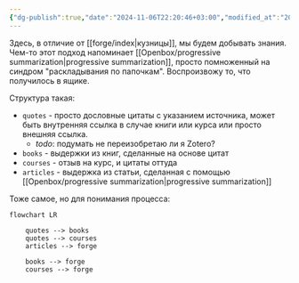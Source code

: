 ```yaml
---
{"dg-publish":true,"date":"2024-11-06T22:20:46+03:00","modified_at":"2024-11-06T22:39:31+03:00","title":"Шахта Ванадия","permalink":"/mine/index/","dgPassFrontmatter":true}
---
```



Здесь, в отличие от [[forge/index|кузницы]], мы будем добывать знания. Чем-то этот подход напоминает [[Openbox/progressive summarization|progressive summarization]], просто помноженный на синдром "раскладывания по папочкам". Воспроизвожу то, что получилось в ящике.

Структура такая:
- `quotes` - просто дословные цитаты с указанием источника, может быть внутренняя ссылка в случае книги или курса или просто внешняя ссылка.
    - *todo*: подумать не переизобретаю ли я Zotero?
- `books` - выдержки из книг, сделанные на основе цитат
- `courses` - отзыв на курс, и цитаты оттуда
- `articles` - выдержка из статьи, сделанная с помощью [[Openbox/progressive summarization|progressive summarization]]

Тоже самое, но для понимания процесса:

```mermaid
flowchart LR

    quotes --> books
    quotes --> courses
    articles --> forge

    books --> forge
    courses --> forge
```

